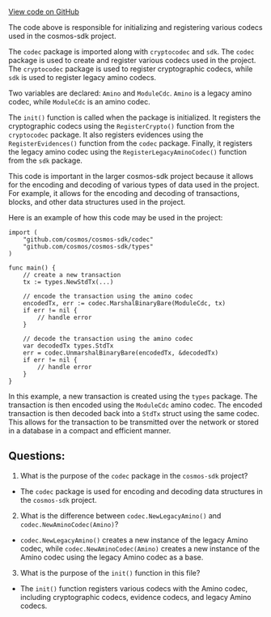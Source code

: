 [View code on GitHub](https://github.com/cosmos/cosmos-sdk/blob/main/x/authz/codec/cdc.go)

The code above is responsible for initializing and registering various codecs used in the cosmos-sdk project. 

The `codec` package is imported along with `cryptocodec` and `sdk`. The `codec` package is used to create and register various codecs used in the project. The `cryptocodec` package is used to register cryptographic codecs, while `sdk` is used to register legacy amino codecs.

Two variables are declared: `Amino` and `ModuleCdc`. `Amino` is a legacy amino codec, while `ModuleCdc` is an amino codec. 

The `init()` function is called when the package is initialized. It registers the cryptographic codecs using the `RegisterCrypto()` function from the `cryptocodec` package. It also registers evidences using the `RegisterEvidences()` function from the `codec` package. Finally, it registers the legacy amino codec using the `RegisterLegacyAminoCodec()` function from the `sdk` package.

This code is important in the larger cosmos-sdk project because it allows for the encoding and decoding of various types of data used in the project. For example, it allows for the encoding and decoding of transactions, blocks, and other data structures used in the project. 

Here is an example of how this code may be used in the project:

```
import (
    "github.com/cosmos/cosmos-sdk/codec"
    "github.com/cosmos/cosmos-sdk/types"
)

func main() {
    // create a new transaction
    tx := types.NewStdTx(...)

    // encode the transaction using the amino codec
    encodedTx, err := codec.MarshalBinaryBare(ModuleCdc, tx)
    if err != nil {
        // handle error
    }

    // decode the transaction using the amino codec
    var decodedTx types.StdTx
    err = codec.UnmarshalBinaryBare(encodedTx, &decodedTx)
    if err != nil {
        // handle error
    }
}
```

In this example, a new transaction is created using the `types` package. The transaction is then encoded using the `ModuleCdc` amino codec. The encoded transaction is then decoded back into a `StdTx` struct using the same codec. This allows for the transaction to be transmitted over the network or stored in a database in a compact and efficient manner.
## Questions: 
 1. What is the purpose of the `codec` package in the `cosmos-sdk` project?
- The `codec` package is used for encoding and decoding data structures in the `cosmos-sdk` project.

2. What is the difference between `codec.NewLegacyAmino()` and `codec.NewAminoCodec(Amino)`?
- `codec.NewLegacyAmino()` creates a new instance of the legacy Amino codec, while `codec.NewAminoCodec(Amino)` creates a new instance of the Amino codec using the legacy Amino codec as a base.

3. What is the purpose of the `init()` function in this file?
- The `init()` function registers various codecs with the Amino codec, including cryptographic codecs, evidence codecs, and legacy Amino codecs.